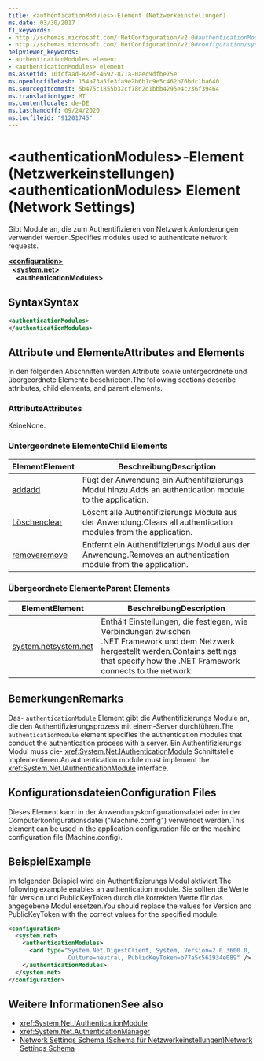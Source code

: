 ```yaml
---
title: <authenticationModules>-Element (Netzwerkeinstellungen)
ms.date: 03/30/2017
f1_keywords:
- http://schemas.microsoft.com/.NetConfiguration/v2.0#authenticationModules
- http://schemas.microsoft.com/.NetConfiguration/v2.0#configuration/system.net/authenticationModules
helpviewer_keywords:
- authenticationModules element
- <authenticationModules> element
ms.assetid: 10fcfaad-82ef-4692-871a-0aec9dfbe75e
ms.openlocfilehash: 154a73a5fe3fa9e2b6b1c9e5c462b76bdc1ba640
ms.sourcegitcommit: 5b475c1855b32cf78d2d1bbb4295e4c236f39464
ms.translationtype: MT
ms.contentlocale: de-DE
ms.lasthandoff: 09/24/2020
ms.locfileid: "91201745"
---
```

# <a name="authenticationmodules-element-network-settings"></a><span data-ttu-id="fc720-102">\<authenticationModules>-Element (Netzwerkeinstellungen)</span><span class="sxs-lookup"><span data-stu-id="fc720-102">\<authenticationModules> Element (Network Settings)</span></span>

<span data-ttu-id="fc720-103">Gibt Module an, die zum Authentifizieren von Netzwerk Anforderungen verwendet werden.</span><span class="sxs-lookup"><span data-stu-id="fc720-103">Specifies modules used to authenticate network requests.</span></span>  

[**\<configuration>**](../configuration-element.md)\
&nbsp;&nbsp;[**\<system.net>**](system-net-element-network-settings.md)\
&nbsp;&nbsp;&nbsp;&nbsp;**\<authenticationModules>**

## <a name="syntax"></a><span data-ttu-id="fc720-104">Syntax</span><span class="sxs-lookup"><span data-stu-id="fc720-104">Syntax</span></span>  
  
```xml  
<authenticationModules>
</authenticationModules>  
```  
  
## <a name="attributes-and-elements"></a><span data-ttu-id="fc720-105">Attribute und Elemente</span><span class="sxs-lookup"><span data-stu-id="fc720-105">Attributes and Elements</span></span>  

 <span data-ttu-id="fc720-106">In den folgenden Abschnitten werden Attribute sowie untergeordnete und übergeordnete Elemente beschrieben.</span><span class="sxs-lookup"><span data-stu-id="fc720-106">The following sections describe attributes, child elements, and parent elements.</span></span>  
  
### <a name="attributes"></a><span data-ttu-id="fc720-107">Attribute</span><span class="sxs-lookup"><span data-stu-id="fc720-107">Attributes</span></span>  

 <span data-ttu-id="fc720-108">Keine</span><span class="sxs-lookup"><span data-stu-id="fc720-108">None.</span></span>  
  
### <a name="child-elements"></a><span data-ttu-id="fc720-109">Untergeordnete Elemente</span><span class="sxs-lookup"><span data-stu-id="fc720-109">Child Elements</span></span>  
  
|<span data-ttu-id="fc720-110">**Element**</span><span class="sxs-lookup"><span data-stu-id="fc720-110">**Element**</span></span>|<span data-ttu-id="fc720-111">**Beschreibung**</span><span class="sxs-lookup"><span data-stu-id="fc720-111">**Description**</span></span>|  
|-----------------|---------------------|  
|[<span data-ttu-id="fc720-112">add</span><span class="sxs-lookup"><span data-stu-id="fc720-112">add</span></span>](add-element-for-authenticationmodules-network-settings.md)|<span data-ttu-id="fc720-113">Fügt der Anwendung ein Authentifizierungs Modul hinzu.</span><span class="sxs-lookup"><span data-stu-id="fc720-113">Adds an authentication module to the application.</span></span>|  
|[<span data-ttu-id="fc720-114">Löschen</span><span class="sxs-lookup"><span data-stu-id="fc720-114">clear</span></span>](clear-element-for-authenticationmodules-network-settings.md)|<span data-ttu-id="fc720-115">Löscht alle Authentifizierungs Module aus der Anwendung.</span><span class="sxs-lookup"><span data-stu-id="fc720-115">Clears all authentication modules from the application.</span></span>|  
|[<span data-ttu-id="fc720-116">remove</span><span class="sxs-lookup"><span data-stu-id="fc720-116">remove</span></span>](remove-element-for-authenticationmodules-network-settings.md)|<span data-ttu-id="fc720-117">Entfernt ein Authentifizierungs Modul aus der Anwendung.</span><span class="sxs-lookup"><span data-stu-id="fc720-117">Removes an authentication module from the application.</span></span>|  
  
### <a name="parent-elements"></a><span data-ttu-id="fc720-118">Übergeordnete Elemente</span><span class="sxs-lookup"><span data-stu-id="fc720-118">Parent Elements</span></span>  
  
|<span data-ttu-id="fc720-119">**Element**</span><span class="sxs-lookup"><span data-stu-id="fc720-119">**Element**</span></span>|<span data-ttu-id="fc720-120">**Beschreibung**</span><span class="sxs-lookup"><span data-stu-id="fc720-120">**Description**</span></span>|  
|-----------------|---------------------|  
|[<span data-ttu-id="fc720-121">system.net</span><span class="sxs-lookup"><span data-stu-id="fc720-121">system.net</span></span>](system-net-element-network-settings.md)|<span data-ttu-id="fc720-122">Enthält Einstellungen, die festlegen, wie Verbindungen zwischen .NET Framework und dem Netzwerk hergestellt werden.</span><span class="sxs-lookup"><span data-stu-id="fc720-122">Contains settings that specify how the .NET Framework connects to the network.</span></span>|  
  
## <a name="remarks"></a><span data-ttu-id="fc720-123">Bemerkungen</span><span class="sxs-lookup"><span data-stu-id="fc720-123">Remarks</span></span>  

 <span data-ttu-id="fc720-124">Das- `authenticationModule` Element gibt die Authentifizierungs Module an, die den Authentifizierungsprozess mit einem-Server durchführen.</span><span class="sxs-lookup"><span data-stu-id="fc720-124">The `authenticationModule` element specifies the authentication modules that conduct the authentication process with a server.</span></span> <span data-ttu-id="fc720-125">Ein Authentifizierungs Modul muss die- <xref:System.Net.IAuthenticationModule> Schnittstelle implementieren.</span><span class="sxs-lookup"><span data-stu-id="fc720-125">An authentication module must implement the <xref:System.Net.IAuthenticationModule> interface.</span></span>  
  
## <a name="configuration-files"></a><span data-ttu-id="fc720-126">Konfigurationsdateien</span><span class="sxs-lookup"><span data-stu-id="fc720-126">Configuration Files</span></span>  

 <span data-ttu-id="fc720-127">Dieses Element kann in der Anwendungskonfigurationsdatei oder in der Computerkonfigurationsdatei ("Machine.config") verwendet werden.</span><span class="sxs-lookup"><span data-stu-id="fc720-127">This element can be used in the application configuration file or the machine configuration file (Machine.config).</span></span>  
  
## <a name="example"></a><span data-ttu-id="fc720-128">Beispiel</span><span class="sxs-lookup"><span data-stu-id="fc720-128">Example</span></span>  

 <span data-ttu-id="fc720-129">Im folgenden Beispiel wird ein Authentifizierungs Modul aktiviert.</span><span class="sxs-lookup"><span data-stu-id="fc720-129">The following example enables an authentication module.</span></span> <span data-ttu-id="fc720-130">Sie sollten die Werte für Version und PublicKeyToken durch die korrekten Werte für das angegebene Modul ersetzen.</span><span class="sxs-lookup"><span data-stu-id="fc720-130">You should replace the values for Version and PublicKeyToken with the correct values for the specified module.</span></span>  
  
```xml  
<configuration>  
  <system.net>  
    <authenticationModules>  
      <add type="System.Net.DigestClient, System, Version=2.0.3600.0,  
                 Culture=neutral, PublicKeyToken=b77a5c561934e089" />  
    </authenticationModules>  
  </system.net>  
</configuration>  
```  
  
## <a name="see-also"></a><span data-ttu-id="fc720-131">Weitere Informationen</span><span class="sxs-lookup"><span data-stu-id="fc720-131">See also</span></span>

- <xref:System.Net.IAuthenticationModule>
- <xref:System.Net.AuthenticationManager>
- [<span data-ttu-id="fc720-132">Network Settings Schema (Schema für Netzwerkeinstellungen)</span><span class="sxs-lookup"><span data-stu-id="fc720-132">Network Settings Schema</span></span>](index.md)
